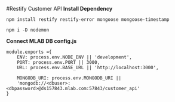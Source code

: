 #Restify Customer API
**Install Dependency**

```
npm install restify restify-error mongoose mongoose-timestamp

npm i -D nodemon
```

**Connect MLAB DB config.js**

```
module.exports ={
    ENV: process.env.NODE_ENV || 'development',
    PORT: process.env.PORT || 3000,
    URL: process.env.BASE_URL || 'http://localhost:3000',

    MONGODB_URI: process.env.MONGODB_URI ||
    'mongodb://<dbuser>:<dbpassword>@ds157843.mlab.com:57843/customer_api'
}
```
